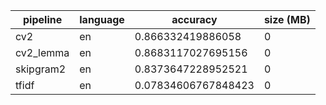 | pipeline  | language | accuracy            | size (MB) |
|-----------|----------|---------------------|-----------|
| cv2       | en       | 0.866332419886058   | 0         |
| cv2_lemma | en       | 0.8683117027695156  | 0         |
| skipgram2 | en       | 0.8373647228952521  | 0         |
| tfidf     | en       | 0.07834606767848423 | 0         |
